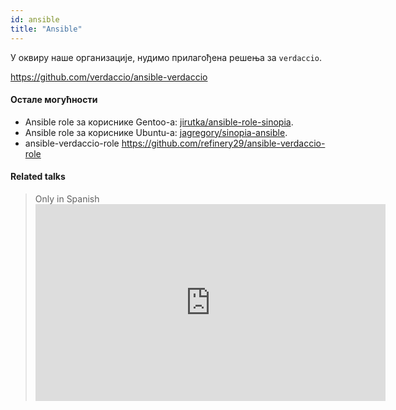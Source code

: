 ```yaml
---
id: ansible
title: "Ansible"
---
```


У оквиру наше организације, нудимо прилагођена решења за `verdaccio`.

<https://github.com/verdaccio/ansible-verdaccio>

#### Остале могућности

* Ansible role за кориснике Gentoo-а: [jirutka/ansible-role-sinopia](https://github.com/jirutka/ansible-role-sinopia).
* Ansible role за кориснике Ubuntu-а: [jagregory/sinopia-ansible](https://github.com/jagregory/sinopia-ansible).
* ansible-verdaccio-role <https://github.com/refinery29/ansible-verdaccio-role>

#### Related talks

> Only in Spanish <iframe width="560" height="315" src="https://www.youtube.com/embed/EWAxCgZQMAY?enablejsapi=1" frameborder="0" allow="accelerometer; autoplay; encrypted-media; gyroscope; picture-in-picture" allowfullscreen mark="crwd-mark"></iframe>